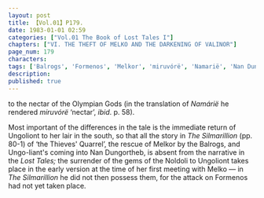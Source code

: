 ```yaml
---
layout: post
title: 【Vol.01】P179.
date: 1983-01-01 02:59
categories: ["Vol.01 The Book of Lost Tales I"]
chapters: ["VI. THE THEFT OF MELKO AND THE DARKENING OF VALINOR"]
page_num: 179
characters: 
tags: ['Balrogs', 'Formenos', 'Melkor', 'miruvórë', 'Namarië', 'Nan Dungortheb']
description: 
published: true
---
```


<p style="text-indent: 0;">
to the nectar of the Olympian Gods (in the translation of <I>Namárië</I> he rendered <I>miruvórë</I> ‘nectar’, <I>ibid</I>. p. 58).
</p>

Most important of the differences in the tale is the immediate return of Ungoliont to her lair in the south, so that all the story in <I>The Silmarillion</I> (pp. 80-1) of ‘the Thieves' Quarrel’, the rescue of Melkor by the Balrogs, and Ungo-liant's coming into Nan Dungortheb, is absent from the narrative in the <I>Lost Tales;</I> the surrender of the gems of the Noldoli to Ungoliont takes place in the early version at the time of her first meeting with Melko — in <I>The Silmarillion</I> he did not then possess them, for the attack on Formenos had not yet taken place.

